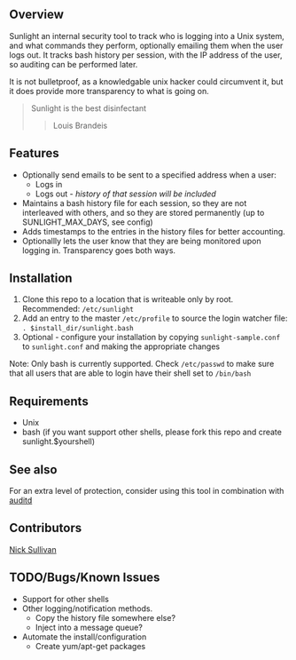 ## Overview
Sunlight an internal security tool to track who is logging into a Unix system, and what commands they perform, optionally emailing them when the user logs out. It tracks bash history per session, with the IP address of the user, so auditing can be performed later. 

It is not bulletproof, as a knowledgable unix hacker could circumvent it, but it does provide more transparency to what is going on.

> Sunlight is the best disinfectant
> > Louis Brandeis


## Features
* Optionally send emails to be sent to a specified address when a user:
    * Logs in
    * Logs out - *history of that session will be included*
* Maintains a bash history file for each session, so they are not interleaved with others, and so they are stored permanently (up to SUNLIGHT_MAX_DAYS, see config)
* Adds timestamps to the entries in the history files for better accounting.
* Optionallly lets the user know that they are being monitored upon logging in. Transparency goes both ways.
    

## Installation
1. Clone this repo to a location that is writeable only by root. Recommended: `/etc/sunlight`
2. Add an entry to the master `/etc/profile` to source the login watcher file:
    `. $install_dir/sunlight.bash`
3. Optional - configure your installation by copying `sunlight-sample.conf` to `sunlight.conf` and making the appropriate changes

Note: Only bash is currently supported. Check `/etc/passwd` to make sure that all users that are able to login have their shell set to `/bin/bash`


## Requirements
* Unix
* bash (if you want support other shells, please fork this repo and create sunlight.$yourshell)


## See also
For an extra level of protection, consider using this tool in combination with [auditd](http://www.cyberciti.biz/tips/linux-audit-files-to-see-who-made-changes-to-a-file.html)

## Contributors
[Nick Sullivan](http://www.linkedin.com/in/nicksullivan)

## TODO/Bugs/Known Issues
* Support for other shells
* Other logging/notification methods.
    * Copy the history file somewhere else?
    * Inject into a message queue?
* Automate the install/configuration
    * Create yum/apt-get packages
